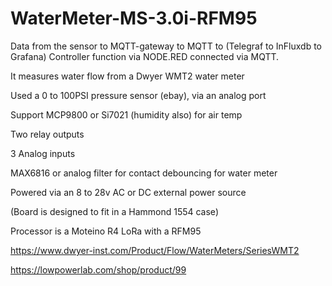 # WaterMeter-MS-3.0i-RFM95

Data from the sensor to MQTT-gateway to MQTT to (Telegraf to InFluxdb to Grafana)
Controller function via NODE.RED connected via MQTT.


It measures water flow from a Dwyer WMT2 water meter

Used a 0 to 100PSI pressure sensor (ebay), via an analog port

Support MCP9800 or Si7021 (humidity also) for air temp

Two relay outputs

3 Analog inputs

MAX6816 or analog filter for contact debouncing for water meter

Powered via an 8 to 28v AC or DC external power source

(Board is designed to fit in a Hammond 1554 case)

Processor is a Moteino R4 LoRa with a RFM95


https://www.dwyer-inst.com/Product/Flow/WaterMeters/SeriesWMT2

https://lowpowerlab.com/shop/product/99

